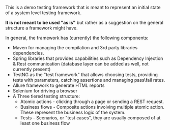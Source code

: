 This is a demo testing framework that is meant to represent an initial state of a system level testing framework. 

**It is not meant to be used "as is"** but rather as a suggestion on the general structure a framework might have. 

In general, the framework has (currently) the following components: 

* Maven for managing the compilation and 3rd party libraries dependencies.
* Spring libraries that provides capabilities such as Dependency Injection & Rest communication (database layer can be added as well, not currently present)
* TestNG as the "test framework" that allows choosing tests, providing tests with parameters, catching assertions and managing pass\fail rates. 
* Allure framework to generate HTML reports
* Selenium for driving a browser
* A Three tiered testing structure: 
  + Atomic actions - clicking through a page or sending a REST request. 
  + Business flows - Composite actions involving multiple atomic action. These represent the business logic of the system. 
  + Tests - Scenarios, or "test cases", they are usually composed of at least one business flow
  
  
  
